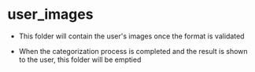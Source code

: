 # user_images

- This folder will contain the user's images once the format is validated

- When the categorization process is completed and the result is shown to the user, this folder will be emptied